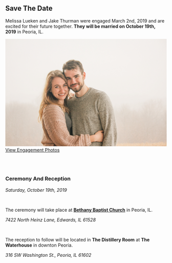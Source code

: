 ## Save The Date

Melissa Lueken and Jake Thurman were engaged March 2nd, 2019 and are excited for their future together. **They will be married on October 19th, 2019** in Peoria, IL.



![Jake and Melissa's Engagement Photo](./content/images/us.jpg)
[View Engagement Photos](./engagementphotos.html)

<br/>
<br/>

### Ceremony And Reception

*Saturday, October 19th, 2019*

<br/>

The ceremony will take place at **[Bethany Baptist Church](http://bethanycentral.org/)** in Peoria, IL.

*7422 North Heinz Lane, Edwards, IL 61528*

<br/>

The reception to follow will be located in **The Distillery Room** at **The Waterhouse** in downton Peoria.

*316 SW Washington St., Peoria, IL 61602*

